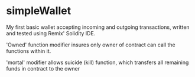 # simpleWallet
My first basic wallet accepting incoming and outgoing transactions, written and tested using Remix' Solidity IDE.

'Owned' function modifier insures only owner of contract can call the functions within it.

'mortal' modifier allows suicide (kill) function, which transfers all remaining funds in contract to the owner
